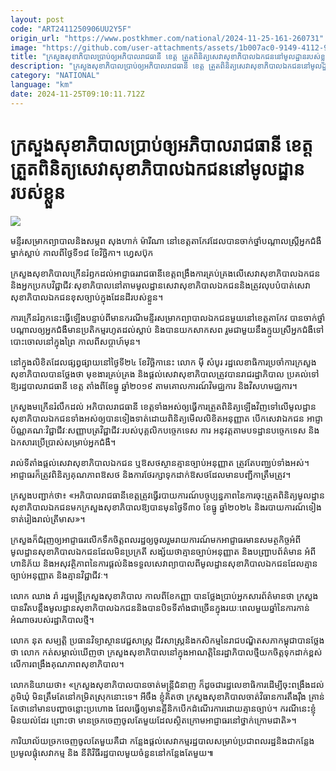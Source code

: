 ```yaml
---
layout: post
code: "ART2411250906UU2Y5F"
origin_url: "https://www.postkhmer.com/national/2024-11-25-161-260731"
image: "https://github.com/user-attachments/assets/1b007ac0-9149-4112-94f7-324335dc7ab5"
title: "ក្រសួង​សុខាភិបាល​ប្រាប់​ឲ្យ​អភិបាល​រាជធានី ខេត្ត ត្រួត​ពិនិត្យ​សេវា​សុខាភិបាល​ឯកជន​នៅ​មូលដ្ឋាន​របស់​ខ្លួន"
description: "​​ក្រសួង​សុខាភិបាល​ប្រាប់​ឲ្យ​អភិបាល​រាជធានី ខេត្ត ត្រួត​ពិនិត្យ​សេវា​សុខាភិបាល​ឯកជន​នៅ​មូលដ្ឋាន​របស់​ខ្លួន​"
category: "NATIONAL"
language: "km"
date: 2024-11-25T09:10:11.712Z
---
```


# ក្រសួង​សុខាភិបាល​ប្រាប់​ឲ្យ​អភិបាល​រាជធានី ខេត្ត ត្រួត​ពិនិត្យ​សេវា​សុខាភិបាល​ឯកជន​នៅ​មូលដ្ឋាន​របស់​ខ្លួន

![](https://github.com/user-attachments/assets/aa5912ef-d26f-4340-947c-ab199c05e683)

មន្ទីរសម្រាកព្យាបាលនិងសម្ភព សុងហាក់ ម៉ារីណា នៅ​ខេត្ត​តាកែវ​ ដែល​បានចាក់​ថ្នាំ​បណ្ដាល​ស្ត្រីអ្នកជំងឺម្នាក់​ស្លាប់​ កាល​ពី​ថ្ងៃ​ទី១៨ ខែវិច្ឆិកា។ ហ្វេសប៊ុក

ក្រសួង​សុខាភិបាល​ក្រើន​រំឭក​ដល់​អាជ្ញាធរ​រាជធានី​ខេត្ត​ពង្រឹង​ការ​គ្រប់​គ្រង​លើ​​សេវា​សុខាភិបាល​ឯកជន និង​អ្នក​ប្រកប​វិជ្ជាជីវៈ​សុខាភិបាល​នៅ​តាម​មូលដ្ឋាន​សេវា​សុខាភិបាល​ឯកជន​ និង​ត្រូវ​លុប​បំបាត់​សេវា​សុខាភិបាល​ឯកជន​ខុស​ច្បាប់​ក្នុង​ដែន​ដី​របស់​ខ្លួន។

ការ​ក្រើន​រំឭក​នេះ​ធ្វើ​ឡើង​បន្ទាប់​ពី​មាន​ករណី​មន្ទីរ​សម្រាក​ព្យាបាល​ឯកជន​មួយ​នៅ​ខេត្ត​តាកែវ បាន​ចាក់​ថ្នាំ​បណ្ដាល​ឲ្យ​អ្នក​ជំងឺ​មាន​ប្រតិកម្ម​រហូត​ដល់​ស្លាប់ និង​បាន​យក​សាកសព រួម​ជាមួយ​នឹង​ក្មួយ​ស្រី​អ្នក​ជំងឺ​ទៅ​បោះ​ចោល​នៅ​ក្នុង​ព្រៃ កាល​ពី​សប្ដាហ៍​មុន។

នៅ​ក្នុង​លិខិត​ដែល​ផ្សព្វផ្សាយ​នៅ​ថ្ងៃ​ទី២៤ ខែវិច្ឆិកា​នេះ លោក ម៉ី សំបូរ រដ្ឋលេខាធិការ​ប្រចាំ​ការ​ក្រសួង​សុខាភិបាល​បាន​ថ្លែង​ថា មុខងារ​គ្រប់គ្រង និង​ផ្តល់​សេវា​សុខាភិបាល​ ត្រូវ​បាន​រាជ​រដ្ឋាភិបាល ​ប្រគល់​ទៅ​ឱ្យ​រដ្ឋបាល​រាជធានី ​ខេត្ត តាំង​ពី​ខែ​ធ្នូ ឆ្នាំ២០១៩ តាម​គោលការណ៍​វិមជ្ឈការ និង​វិសហមជ្ឈការ។

ក្រសួង​ម​ក្រើន​រំលឹក​ដល់ អភិបាល​រាជធានី ខេត្ត​ទាំង​អស់​ឲ្យ​ធ្វើ​ការ​ត្រួត​ពិនិត្យ​ឡើង​វិញ​ទៅ​លើ​មូលដ្ឋាន​សុខាភិបាល​ឯកជន​ទាំង​អស់​ឲ្យ​បាន​ទៀងទាត់ ​ដោយ​ពិនិត្យ​មើល​លិខិត​អនុញ្ញាត បើក​សេវា​ឯកជន​ អាជ្ញាប័ណ្ណ​គណៈ​វិជ្ជាជីវៈ ​សញ្ញាបត្រ​វិជ្ជាជីវៈ​របស់​បុគ្គលិក​បច្ចេកទេស ការ អនុវត្ត​តាម​បទដ្ឋាន​បច្ចេកទេស និង​ឯកសារ​ប្រើ​ប្រាស់​សម្រាប់​អ្នកជំងឺ។

រាល់​ទីតាំង​ផ្តល់​សេវា​សុខាភិបាល​ឯកជន ឬ​ឱសថស្ថាន​គ្មាន​ច្បាប់​អនុញ្ញាត ត្រូវ​តែ​បញ្ឈប់​ទាំង​អស់។ អាជ្ញាធរ​ក៏​ត្រូវ​ពិនិត្យ​គុណភាព​ឱសថ និង​ការ​ថែ​រក្សា​ទុក​ដាក់​ឱសថ​ដែល​មាន​បញ្ជីកា​ត្រឹម​ត្រូវ។

ក្រសួង​បញ្ជាក់​ថា៖ «អភិបាល​រាជធានី​ខេត្ត​ត្រូវ​ធ្វើ​របាយការណ៍​បច្ចុប្បន្នភាព​នៃ​ការ​ចុះ​ត្រួត​ពិនិត្យ​មូលដ្ឋាន​សុខាភិបាល​ឯកជន​មក​ក្រសួង​សុខាភិបាល​ឱ្យ​បាន​មុន​ថ្ងៃ​ទី៣០ ខែ​ធ្នូ​ ឆ្នាំ២០២៤ និង​របាយការណ៍​ទៀង​ទាត់​រៀង​រាល់​ត្រីមាស»។

ក្រសួង​ក៏​ជំរុញ​ឲ្យ​អាជ្ញាធរ​លើក​ទឹក​ចិត្ត​ពលរដ្ឋ​ឲ្យ​ចូលរួម​រាយការណ៍​មក​អាជ្ញាធរ​មាន​សមត្ថកិច្ច​អំពី​មូលដ្ឋាន​សុខាភិបាល​ឯកជន​ដែល​មិន​ប្រក្រតី សង្ស័យ​ថា​គ្មាន​ច្បាប់​អនុញ្ញាត និង​បញ្ជ្រាប​ព័ត៌មាន អំពី​ហានិភ័យ និង​អសុវត្ថិភាព​នៃ​ការ​ផ្តល់​និង​ទទួល​សេវា​ព្យាបាល​ពី​មូលដ្ឋាន​សុខា​ភិបាល​ឯកជន​ដែល​គ្មាន​ច្បាប់​អនុញ្ញាត និង​គ្មាន​វិជ្ជាជីវៈ។

លោក ឈាង រ៉ា រដ្ឋមន្ត្រី​ក្រសួង​សុខាភិបាល ​កាលពី​ខែ​កញ្ញា ​បាន​ថ្លែង​ប្រាប់​អ្នកសារព័ត៌មាន​ថា ក្រសួង​បាន​រឹត​បន្តឹង​មូលដ្ឋាន​សុខាភិបាល​ឯកជន​ និង​បាន​បិទ​ទីតាំង​ជា​ច្រើន​ក្នុង​រយៈ​ពេល​មួយ​ឆ្នាំ​នៃ​ការ​កាន់​អំណាច​របស់​រដ្ឋាភិបាល​ថ្មី។

លោក ​នុត សម្បត្តិ ប្រធាន​វិទ្យាស្ថាន​វេជ្ជសាស្ត្រ​ ជីវសាស្ត្រ​ និង​កសិកម្ម​នៃ​រាជ​បណ្ឌិត​សភា​កម្ពុជាបាន​ថ្លែង​ថា លោក កត់​សម្គាល់​ឃើញ​ថា ក្រសួង​សុខាភិបាល​នៅ​ក្នុង​អាណត្តិ​នៃ​រដ្ឋាភិបាល​ថ្មី​យក​ចិត្ត​ទុក​ដាក់​ខ្ពស់​លើ​ការ​ពង្រឹង​គុណភាព​សុខាភិបាល។

លោក​និយាយ​ថា៖ «ក្រសួង​សុខាភិបាល​បាន​ចាត់​មន្ត្រី​ជំនាញ ក៏ដូចជា​រដ្ឋលេខាធិការ​ដើម្បី​ចុះ​ពង្រឹង​ដល់​ភូមិ​ឃុំ មិន​ត្រឹម​តែ​នៅ​កម្រិត​ស្រុក​នោះ​ទេ។ អីចឹង ខ្ញុំ​គិត​ថា ក្រសួង​សុខាភិបាល​ចាត់​វិធាន​ការ​តឹងរ៉ឹង គ្រាន់​តែ​ថា​ នៅ​មាន​បញ្ហា​ចន្លោះ​ប្រហោង​ ដែល​ធ្វើ​ឲ្យ​មាន​គ្លីនិក​បើក​ដំណើរ​ការ​ដោយ​គ្មាន​ច្បាប់។ ករណី​នេះ​ខ្ញុំ​មិន​យល់​ដែរ ព្រោះ​ថា មាន​ច្រក​ចេញ​ចូល​តែ​មួយ​ដែល​ស្ថិត​ក្រោម​អាជ្ញាធរ​នៅ​ថ្នាក់​ក្រោម​ជាតិ»។

ការិយាល័យ​ច្រក​ចេញ​ចូល​តែ​មួយ​គឺ​ជា កន្លែង​ផ្ដល់​សេវាកម្ម​រដ្ឋបាល​សម្រាប់​ប្រជា​ពលរដ្ឋ​ និង​ជា​កន្លែង​ប្រមូល​ផ្តុំ​សេវាកម្ម និង ​នីតិវិធី​រដ្ឋបាល​មួយ​ចំនួន​នៅ​កន្លែង​តែ​មួយ៕